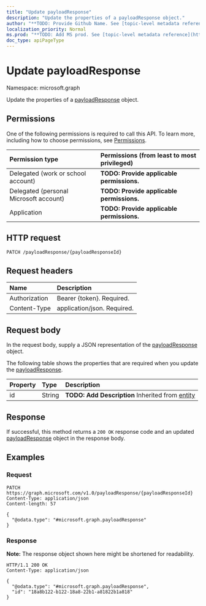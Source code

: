 ```yaml
---
title: "Update payloadResponse"
description: "Update the properties of a payloadResponse object."
author: "**TODO: Provide Github Name. See [topic-level metadata reference](https://msgo.azurewebsites.net/add/document/guidelines/metadata.html#topic-level-metadata)**"
localization_priority: Normal
ms.prod: "**TODO: Add MS prod. See [topic-level metadata reference](https://msgo.azurewebsites.net/add/document/guidelines/metadata.html#topic-level-metadata)**"
doc_type: apiPageType
---
```


# Update payloadResponse
Namespace: microsoft.graph



Update the properties of a [payloadResponse](../resources/payloadresponse.md) object.

## Permissions
One of the following permissions is required to call this API. To learn more, including how to choose permissions, see [Permissions](/graph/permissions-reference).

|Permission type|Permissions (from least to most privileged)|
|:---|:---|
|Delegated (work or school account)|**TODO: Provide applicable permissions.**|
|Delegated (personal Microsoft account)|**TODO: Provide applicable permissions.**|
|Application|**TODO: Provide applicable permissions.**|

## HTTP request

<!-- {
  "blockType": "ignored"
}
-->
``` http
PATCH /payloadResponse/{payloadResponseId}
```

## Request headers
|Name|Description|
|:---|:---|
|Authorization|Bearer {token}. Required.|
|Content-Type|application/json. Required.|

## Request body
In the request body, supply a JSON representation of the [payloadResponse](../resources/payloadresponse.md) object.

The following table shows the properties that are required when you update the [payloadResponse](../resources/payloadresponse.md).

|Property|Type|Description|
|:---|:---|:---|
|id|String|**TODO: Add Description** Inherited from [entity](../resources/entity.md)|



## Response

If successful, this method returns a `200 OK` response code and an updated [payloadResponse](../resources/payloadresponse.md) object in the response body.

## Examples

### Request
<!-- {
  "blockType": "request",
  "name": "update_payloadresponse"
}
-->
``` http
PATCH https://graph.microsoft.com/v1.0/payloadResponse/{payloadResponseId}
Content-Type: application/json
Content-length: 57

{
  "@odata.type": "#microsoft.graph.payloadResponse"
}
```


### Response
**Note:** The response object shown here might be shortened for readability.
<!-- {
  "blockType": "response",
  "truncated": true
}
-->
``` http
HTTP/1.1 200 OK
Content-Type: application/json

{
  "@odata.type": "#microsoft.graph.payloadResponse",
  "id": "18a8b122-b122-18a8-22b1-a81822b1a818"
}
```


